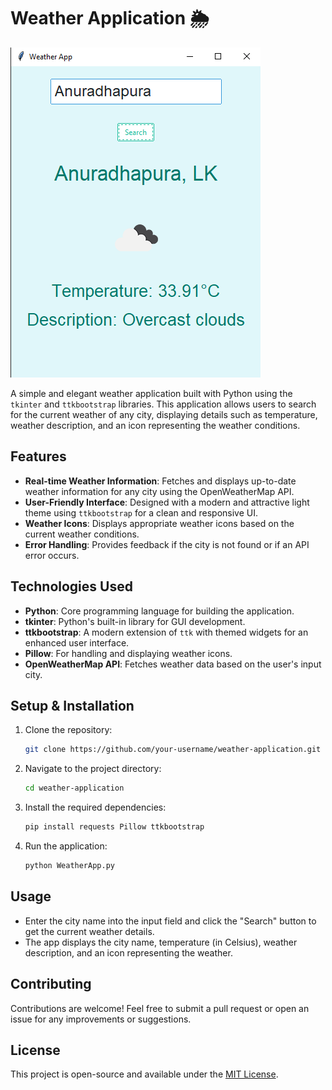 # Weather Application 🌦️

![alt text](image.png)

A simple and elegant weather application built with Python using the `tkinter` and `ttkbootstrap` libraries. This application allows users to search for the current weather of any city, displaying details such as temperature, weather description, and an icon representing the weather conditions.

## Features
- **Real-time Weather Information**: Fetches and displays up-to-date weather information for any city using the OpenWeatherMap API.
- **User-Friendly Interface**: Designed with a modern and attractive light theme using `ttkbootstrap` for a clean and responsive UI.
- **Weather Icons**: Displays appropriate weather icons based on the current weather conditions.
- **Error Handling**: Provides feedback if the city is not found or if an API error occurs.

## Technologies Used
- **Python**: Core programming language for building the application.
- **tkinter**: Python's built-in library for GUI development.
- **ttkbootstrap**: A modern extension of `ttk` with themed widgets for an enhanced user interface.
- **Pillow**: For handling and displaying weather icons.
- **OpenWeatherMap API**: Fetches weather data based on the user's input city.

## Setup & Installation
1. Clone the repository:
    ```bash
    git clone https://github.com/your-username/weather-application.git
    ```
2. Navigate to the project directory:
    ```bash
    cd weather-application
    ```
3. Install the required dependencies:
    ```bash
    pip install requests Pillow ttkbootstrap
    ```
4. Run the application:
    ```bash
    python WeatherApp.py
    ```

## Usage
- Enter the city name into the input field and click the "Search" button to get the current weather details.
- The app displays the city name, temperature (in Celsius), weather description, and an icon representing the weather.

## Contributing
Contributions are welcome! Feel free to submit a pull request or open an issue for any improvements or suggestions.

## License
This project is open-source and available under the [MIT License](LICENSE).
